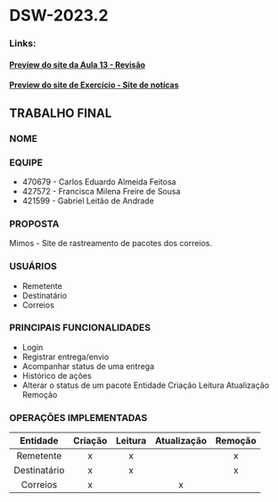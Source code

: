 # DSW-2023.2
### Links:
#### [Preview do site da Aula 13 - Revisão](https://htmlpreview.github.io/?https://github.com/gandrade4/DSW-2023.2/blob/main/Aula%2013%20-%20Revis%C3%A3o/index.html)
#### [Preview do site de Exercício - Site de notícas](https://htmlpreview.github.io/?https://github.com/gandrade4/DSW-2023.2/blob/main/Aula%2003%20-%20HTML%20e%20CSS/Exerc%C3%ADcio%20-%20Site%20de%20not%C3%ADcias/index.html)


## TRABALHO FINAL
### NOME

### EQUIPE
- 470679 - Carlos Eduardo Almeida Feitosa
- 427572 - Francisca Milena Freire de Sousa
- 421599 - Gabriel Leitão de Andrade

### PROPOSTA
Mimos - Site de rastreamento de pacotes dos correios.

### USUÁRIOS
- Remetente
- Destinatário
- Correios

### PRINCIPAIS FUNCIONALIDADES
- Login
- Registrar entrega/envio
- Acompanhar status de uma entrega
- Histórico de ações
- Alterar o status de um pacote
Entidade 	Criação 	Leitura 	Atualização 	Remoção

### OPERAÇÕES IMPLEMENTADAS
| Entidade | Criação | Leitura | Atualização | Remoção
| :---:   | :---: | :---: | :---: | :---: |
| Remetente | x | x | | x |
| Destinatário | x | x | | x | 
| Correios | x | | x | |


